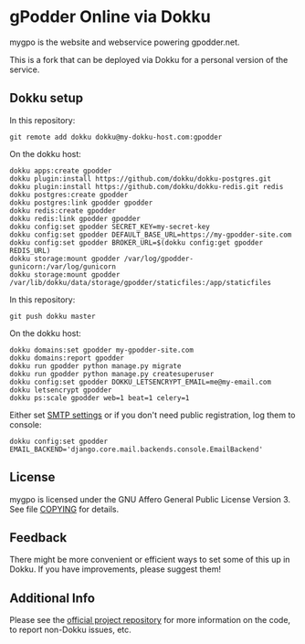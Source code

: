 gPodder Online via Dokku
==============================

mygpo is the website and webservice powering gpodder.net.

This is a fork that can be deployed via Dokku for a personal version of the service.

Dokku setup
-----

In this repository:

```
git remote add dokku dokku@my-dokku-host.com:gpodder
```

On the dokku host:

```
dokku apps:create gpodder
dokku plugin:install https://github.com/dokku/dokku-postgres.git
dokku plugin:install https://github.com/dokku/dokku-redis.git redis
dokku postgres:create gpodder
dokku postgres:link gpodder gpodder
dokku redis:create gpodder
dokku redis:link gpodder gpodder
dokku config:set gpodder SECRET_KEY=my-secret-key
dokku config:set gpodder DEFAULT_BASE_URL=https://my-gpodder-site.com
dokku config:set gpodder BROKER_URL=$(dokku config:get gpodder REDIS_URL)
dokku storage:mount gpodder /var/log/gpodder-gunicorn:/var/log/gunicorn
dokku storage:mount gpodder /var/lib/dokku/data/storage/gpodder/staticfiles:/app/staticfiles
```

In this repository:

```
git push dokku master
```

On the dokku host:

```
dokku domains:set gpodder my-gpodder-site.com
dokku domains:report gpodder
dokku run gpodder python manage.py migrate
dokku run gpodder python manage.py createsuperuser
dokku config:set gpodder DOKKU_LETSENCRYPT_EMAIL=me@my-email.com
dokku letsencrypt gpodder
dokku ps:scale gpodder web=1 beat=1 celery=1
```

Either set [SMTP settings](https://docs.djangoproject.com/en/3.1/topics/email/) or if you don't need public registration, log them to console:

```
dokku config:set gpodder EMAIL_BACKEND='django.core.mail.backends.console.EmailBackend'
```

License
-------
mygpo is licensed under the GNU Affero General Public License Version 3. See file [COPYING](COPYING) for details.


Feedback
--------

There might be more convenient or efficient ways to set some of this up in Dokku. If you have improvements, please suggest them!

Additional Info
----
Please see the [official project repository](https://github.com/gpodder/mygpo) for more information on the code, to report non-Dokku issues, etc.
